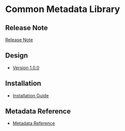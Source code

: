 # Common Metadata Library

## Release Note

[Release Note](gen-lib-release-note)

## Design

- [Version 1.0.0](gen-lib-design)

## Installation

- [Installation Guide](gen-lib-installation)

## Metadata Reference

- [Metadata Reference](https://packages.dhis2.org/en/GEN_LIB/1.0.0/GEN_LIB_1.0.0_DHIS2.38.xlsx)
